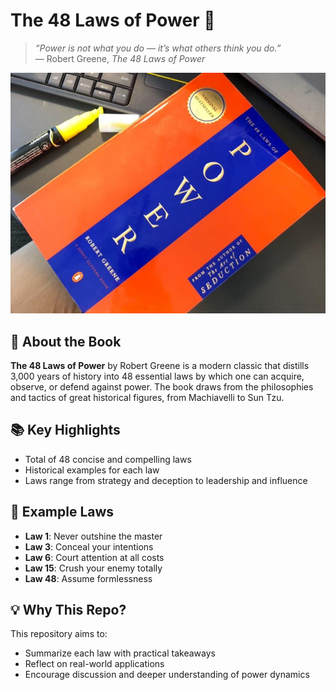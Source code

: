 # The 48 Laws of Power 📘

> *“Power is not what you do — it’s what others think you do.”*  
> — Robert Greene, *The 48 Laws of Power*

![Cover](the-48-laws-of-power-robe-selar.co-660e720cf3c51.jpeg)

## 🧠 About the Book

**The 48 Laws of Power** by Robert Greene is a modern classic that distills 3,000 years of history into 48 essential laws by which one can acquire, observe, or defend against power. The book draws from the philosophies and tactics of great historical figures, from Machiavelli to Sun Tzu.

## 📚 Key Highlights

- Total of 48 concise and compelling laws
- Historical examples for each law
- Laws range from strategy and deception to leadership and influence

## 🔖 Example Laws

- **Law 1**: Never outshine the master  
- **Law 3**: Conceal your intentions  
- **Law 6**: Court attention at all costs  
- **Law 15**: Crush your enemy totally  
- **Law 48**: Assume formlessness

## 💡 Why This Repo?

This repository aims to:
- Summarize each law with practical takeaways
- Reflect on real-world applications
- Encourage discussion and deeper understanding of power dynamics


